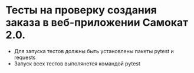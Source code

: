 ﻿# Тесты на проверку создания заказа в веб-приложении Самокат 2.0.
- Для запуска тестов должны быть установлены пакеты pytest и requests
- Запуск всех тестов выполянется командой pytest